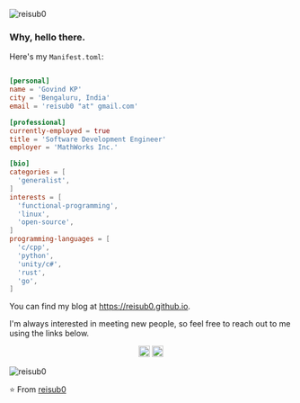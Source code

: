 <p align="left">
  <img src="https://komarev.com/ghpvc/?username=reisub0" alt="reisub0" />
</p>

<h3>Why, hello there.</h3>

Here's my `Manifest.toml`:

```toml

[personal]
name = 'Govind KP'
city = 'Bengaluru, India'
email = 'reisub0 "at" gmail.com'

[professional]
currently-employed = true
title = 'Software Development Engineer'
employer = 'MathWorks Inc.'

[bio]
categories = [
  'generalist',
]
interests = [
  'functional-programming',
  'linux',
  'open-source',
]
programming-languages = [
  'c/cpp',
  'python',
  'unity/c#',
  'rust',
  'go',
]

```

You can find my blog at https://reisub0.github.io.

I'm always interested in meeting new people, so feel free to reach out to me using the links below.

<p align="center">
  <a href="mailto:reisub0@gmail.com"><img src="https://image.flaticon.com/icons/svg/725/725643.svg" height="20" width="20" /></a>
  <a href="https://linkedin.com/in/govind-kp"><img src="https://cdn.jsdelivr.net/npm/simple-icons@3.0.1/icons/linkedin.svg" height="20"     width="20" /></a>
</p>

<p align="left">
  <img src="https://github-readme-stats.vercel.app/api?username=reisub0&show_icons=true" alt="reisub0" /> 

</p>
<p align="left"> </p>



⭐️ From [reisub0](https://github.com/reisub0)
